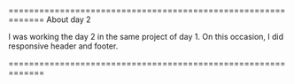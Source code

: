 =============================================================
About day 2

I was working the day 2 in the same project of day 1. On this occasion,  I did responsive header and footer. 

=============================================================

